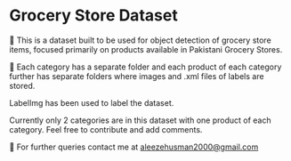 # Grocery Store Dataset
🏪 This is a dataset built to be used for object detection of grocery store items, focused primarily on products available in Pakistani Grocery Stores. 

📁 Each category has a separate folder and each product of each category further has separate folders where images and .xml files of labels are stored. 

LabelImg has been used to label the dataset.

Currently only 2 categories are in this dataset with one product of each category. Feel free to contribute and add comments. 

📧 For further queries contact me at aleezehusman2000@gmail.com
